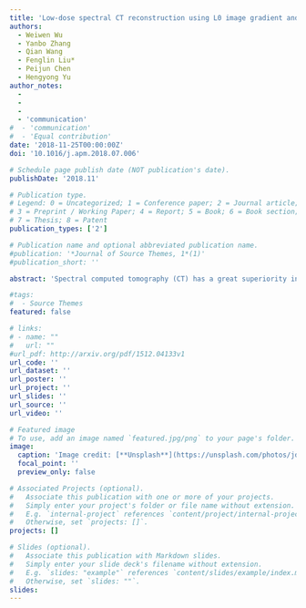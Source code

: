 ```yaml
---
title: 'Low-dose spectral CT reconstruction using L0 image gradient and tensor dictionary'
authors:
  - Weiwen Wu
  - Yanbo Zhang
  - Qian Wang
  - Fenglin Liu*
  - Peijun Chen
  - Hengyong Yu
author_notes:
  -
  -
  -
  - 'communication'
#  - 'communication'
#  - 'Equal contribution'
date: '2018-11-25T00:00:00Z'
doi: '10.1016/j.apm.2018.07.006'

# Schedule page publish date (NOT publication's date).
publishDate: '2018.11'

# Publication type.
# Legend: 0 = Uncategorized; 1 = Conference paper; 2 = Journal article;
# 3 = Preprint / Working Paper; 4 = Report; 5 = Book; 6 = Book section;
# 7 = Thesis; 8 = Patent
publication_types: ['2']

# Publication name and optional abbreviated publication name.
#publication: '*Journal of Source Themes, 1*(1)'
#publication_short: ''

abstract: 'Spectral computed tomography (CT) has a great superiority in lesion detection, tissue characterization and material decomposition. To further extend its potential clinical applications, in this work, we propose an improved tensor dictionary learning method for low-dose spectral CT reconstruction with a constraint of image gradient ℓ<sub>0</sub> -norm, which is named as ℓ<sub>0</sub> TDL. The ℓ<sub>0</sub> TDL method inherits the advantages of tensor dictionary learning (TDL) by employing the similarity of spectral CT images. On the other hand, by introducing the ℓ<sub>0</sub> -norm constraint in gradient image domain, the proposed method emphasizes the spatial sparsity to overcome the weakness of TDL on preserving edge information. The split-bregman method is employed to solve the proposed method. Both numerical simulations and real mouse studies are perform to evaluate the proposed method. The results show that the proposed ℓ<sub>0</sub> TDL method outperforms other competing methods, such as total variation (TV) minimization, TV with low rank (TV+LR), and TDL methods.'

#tags:
#  - Source Themes
featured: false

# links:
# - name: ""
#   url: ""
#url_pdf: http://arxiv.org/pdf/1512.04133v1
url_code: ''
url_dataset: ''
url_poster: ''
url_project: ''
url_slides: ''
url_source: ''
url_video: ''

# Featured image
# To use, add an image named `featured.jpg/png` to your page's folder.
image:
  caption: 'Image credit: [**Unsplash**](https://unsplash.com/photos/jdD8gXaTZsc)'
  focal_point: ''
  preview_only: false

# Associated Projects (optional).
#   Associate this publication with one or more of your projects.
#   Simply enter your project's folder or file name without extension.
#   E.g. `internal-project` references `content/project/internal-project/index.md`.
#   Otherwise, set `projects: []`.
projects: []

# Slides (optional).
#   Associate this publication with Markdown slides.
#   Simply enter your slide deck's filename without extension.
#   E.g. `slides: "example"` references `content/slides/example/index.md`.
#   Otherwise, set `slides: ""`.
slides:
---
```

